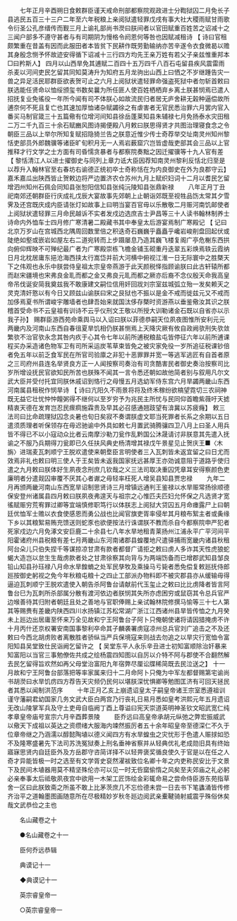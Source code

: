 <!-- { "loadSidebar": true } -->
　　七年正月辛酉朔日食敕群臣谨天戒命刑部都察院观政进士分鞫狱囚二月免长子县逃民五百三十三户二年至六年税粮上亲阅狱遣轻罪戊戌有事大社大稷雨赋甘雨歌令衍圣公孔彦缙传而觐三月上谕礼部尚书濙曰朕间者以官田赋重百姓苦之诏减十之三闻户部多不遵守甚者与有司期阴为慢格令阏恩何等咎也因赋减租诗 【 诗曰官租颇繁重在昔盖有因而此服田者本皆贫下民耕作既劳勤输纳亦苦辛遂令衣食微曷以赡其身殷念恻予怀故迹安得循下诏减十三行四方均先王亲万姓有若父子亲兹惟重邦本□曰矜斯人】 四月以山西旱免其逋赋二百四十五万四千八百石屯留县疾风震雷雨杀麦以河间吏民乞留其同知莫涛升为知府五月龙驹出山西上曰恓之不岁继踵告灾一兽之异足活民耶群臣欲表贺可止之六月上阅狱状遣轻罪命强盗死狱中者勿斩首敕曰朕选能任贤命以恤绥颁玺书数矣曩为所任匪人使百姓栖栖弃乡离土朕甚悯焉已遣人招抚复业免徭役一年所今闻有司不体朕心如故流民归者居无庐舍耕无榖种逼偿故所逋奈何不死且复亡也其速加厚恤诸杂赋蠲徐之有虐害者无官民悉治罪六月罢内官入番买马制官箴三十五篇儆有位增河间知县徐岳蓬莱知县朱辅禄七月免扬泰水灾田租二万二千九百三十余石赋豳风图诗揭便殿八月敕曰朕思得贤才共图治理寝食念之令朝臣三品以上举尔所知复赋招隐猗兰告之朕意近惟少传士奇荐举交址南灵州知州黎恬吏部员外郎魏骥等诸臣旷旬积月无一人焉岩薮窟穴岂皆虚哉吏部其会三品以上官推释才行文学之士方面有司昏懦贪暴者与都察院奏黜之因迁擢骥等十九人官有差 【 黎恬清江人以进士擢御史与同列上章力诋大臣因荐知南灵州黎利反恬北归至是以荐升入翰林官至右春坊右谕德正统初卒士奇称恬在为内良御史在外为良郡守云】 嘉禾嘉瓜出陕西皆止贺敕边将严边置济农仓苏州九月上赋织妇词十二月以耆民乞留增泗州知州石佩会同知县张恕阳信知县张纯沅陵知县张鼎新禄 
　　八年正月丁丑祀南郊还朝群臣行庆成礼戊辰大宴故事先郊朝上止朝诣郊既至视牲品饬太常其夕雪霁及还宫既庆成内臣请张灯如故事上曰明当宴百官毋以乐散敬二月赈河南饥邮使者上阅狱状遣轻罪三月命民越诉不实者发戍边选庶吉士尹昌等三十人读书翰林制养士诗命内外恤车士四月修广寒清暑二殿藏书其中奉皇太后游宴焉制广寒殿记 【 记曰北京万岁山在宫城西北隅周回数里倍之积迭奇石巍巍乎矗矗乎巉岩峻削盘回起伏或陡绝如壑或嵌岩如屋左右二道宛转而上步蹑屡息乃造其巍飞楼复阁广亭危榭东西拱向俯仰辉映不可殚纪最广者为广寒殿崇栋飞檐金铺玉砌重丹迭翠五彩焕焉轶云霞纳日月北枕居庸东挹沧海西挟太行嵩岱并前大河横中俯视江淮一日无际寰中之胜槩天下之伟观也永乐中朕尝侍皇祖太宗皇帝燕游于此天颜税怿指顾谕朕曰此古轩辕所都而赵宋疆境也宋弗良金耴而都之金又弗良元耴而都之厥亦后裔不念仪殷天命我高皇帝吊伐诞安简我奠兹我不敢康建文嗣位信用奸回戕刘宗室兹城弧立殆一发矣赖天之灵克清奸憝以有今日又顾兹山谕朕曰宋之艮狱也不振以是金不戒而徙兹元又不戒而加侈焉夏书所谓峻宇雕墙者也肆吾始来就国汰侈存槩时资游燕以垂鉴儆汝其识之朕稽首受命书不云皇祖有训诗不云乎仪刑文王敬以所授大训勒诸金石既以自省亦以示我子孙】 赐群臣游西苑命乘舆马以入诏曰朕以菲德恭嗣天位夙夜图惟所安利元元两畿内及河南山东西自春徂夏旱饥相仍朕甚恻焉上天降灾厥有攸自政阙欤刑失欤敛繁欤不治官欤永念其咎内疚于心其令七年以前所逋税粮盐屯皆停征六年以前所逋课程买办采造诸色物军卫有司所采运炭苇草束皆免之被灾家免役一岁所追征税课钞倍者免五年以前乏食军民在所官司验廪之非犯十恶罪罪并宽一等逃军逃匠有自首者原之三司府州县连名举贤良方正一人闻按察司奏治有司贪酷害民者御史奏治按察司比岁所增设抚民官欲知民所苦也朕殊不闻其一言令悉还朝如故他简者别与叙用凡尔文武大臣并受付托宜同朕休戚诏到恪行之母慢五月选幼军侍东宫六月旱蠲两畿山东西河南属县租税作悯旱诗 【 诗曰亢阳久不雨景将将及终禾稼纷欲槁望霓切三农祠神既无益它壮忧忡忡饘粥得不继何以至岁穷予为兆民主所忧与民同仰首瞻紫薇吁天摅精衷天德在发育岂忍民瘝痌施霖贵及早其必召感通翘跂望有渰冀以苏疲癃】 敕三法司曰比命疏理狱囚念炎暑也旬日矣寂不奏谓朕虚文耶当死罪者长系之余期以五日遣须质理者听保领存在毋迟驰谕中外具如敕七月置武骑腾骧四卫八月上曰圣人用兵皆不得已不以小寇动众比者云南摩沙勒刀瓮作乱黔国公沐晟请讨非朕意其先遣入抚谕之不服乃兵期得刀瓮即已久任扶风典史杨清增其禄戊午景星见止贺庆王■〈木旃〉进瑞麦瓦刺顺宁王脱欢遣使来朝堥臣言明使者三入瓦刺皆未返宜留之曰日尤而效焉非礼也敕曰明三使人于王矣皆未返我国家抚远甚厚王亦効诚意阻于道路乎使归遣之九月敕曰朕体好生夙夜念刑庶几钦哉之义三法司取决重囚凭章耳安得察颜色吏廉明者分遣觌囚审覆不厌其心者谳之毋轻率枉死人增吴县知县贾忠禄 
　　九年二月再颁两畿河南山东西宽旱诏制思贤诗三月增镇远通判王鉴禄以水旱赈常扬徐顺德保安登州诸属县四月敕曰朕夙夜弗遑天与祖宗之心惟匹夫匹妇允怀保之凡选贤才宽徭赋赈穷荒宥罪过卿等宜端慎修职笃行以体朕志上阅狱大贷囚五月命瘗露尸上曰朝廷优恤军士赡以衣食使感恩而勇公战也比闻官旗吏胥率侵牟其月粮布絮主者或夤缘下乡以其粮絮易贿充馈送则蛇豕也欲便按法行诛谓朕不教而杀自今都察院申严犯者死家戍边六月免涿文安巨鹿二十余县七八年水旱地租青莱扬州江浦永平广平河间平阳霍诸府州县税粮有差七月两畿山东河南诸郡县蝗覆地尺遣驿捕雨宽畿内诸县秋租阿台朵儿只伯失捏千等谋掠凉甘肃有款者都督广请拒之敕曰虏人多诈其天性虎狼蛇蝎大造岂以怠生生哉虏款者处之甘肃徐察其向背与为两端饬备而已增郡武知县邹良铅山知县孙珏禄八月命水旱餭蝻之处军民孳牧及乘操马亏毙者悉免偿复敕廵抚侍郎廵按御史躬视之免今年秋粮屯粮十之四止工部派办物料即不被灾郡县亦从缓输毋得逼迫瓦刺顺宁王脱欢遣使入朝告杀阿鲁台请献前代玉玺止之敕曰比比虏降者皆言阿鲁台巳为瓦刺所杀部属分散有渡河依边者朕悯其失所亦虑困穷或鼠窃其令总兵官严边堠善待其归附者朝廷且处之善地与官职俸赐上亲试翰林院修撰马愉等三十七人第其等赐赉有差畿内陕西四川水扬镇江苏松常湖广浙江江西诸州县旱皆传恤之九月癸未上廵边出居庸至怀来万全见故和宁王阿鲁台子阿卜只俺朝使诸将请因猎掩虏不许十月丙什还京权署安南国事黎利卒命其子麟袭署虏寇凉州总兵官刘广追击之不及还敕曰今西北胡虏败者离散胜者骄纵当严兵保境寇来则战去勿追之以旱灾行宽恤令富阳知县吴堂致仕民诣阙乞留许之 【 吴堂东平人永乐辛丑进士初知富顺除治奸暴来知富阳以当官三事勉僚佐共成之绘杨震四知图以自厉以介特不阿与郡使不合翻然解去民乞留得旨欢然如再父母堂治富阳九年宿弊尽厘讼牒稀简既去民泣送之】 十一月故和宁王阿鲁台部落把等率家属来归十二月命阿卜只俺为中军左都督赐第宅谕尚书胡濙曰水旱饥疠四方荐告天灾频仍民何以堪朕深忧惧卿等勉图匡济有可回天拯民者其悉以闻制洪范序 
　　十年正月乙亥上崩遗诏皇太子嗣皇帝诸王宗室悉遵祖训谨守藩嗣君幼国家几务文武大臣白两宫乃行丧礼日易月悉如皇考洪熙元年五月遗诏无改山陵掌军兵及守土吏毋自临阙丁酉上尊谥曰宪天崇道英明神圣钦文昭武宽仁纯孝章皇帝庙号宣宗六月辛酉葬景陵 
　　臣乔远曰高皇帝承胡元纵弛之弊宏振威武以儆天下成祖以英达之资缵绪大服海内竦然振厉者五十余年昭皇帝至德深仁不久于位章帝继之乃涵濡以醇懿陶埴以德义闻四方有水旱蝗虫之灾忧形于色遣人赈捄如恐不及隆寒盛暑先下法司苏洗冤狱奏上刑名垂神省察并从轻典优礼老成勋旧具有终始寤寐思贤内自廷臣外及方岳郡守咨简详择不以轻畀褒奖循良使久于官是以在任之人奇才异能皆极一时之选至有文学胥史裒然濯袚致位名卿十年之内吏称民安比于文景下及民间木埴器用莫不精坚殊伦亦可以见一时无呰窳偷惰之风矣至夫郊庙之礼必躬必亲奉事太后祗敬夙夜宫中欲用一木架工匠饰绘金彩辄命易之尝命侍臣游东苑指草舍一区曰此朕致斋之所虽不敢上比茅茨庶几不忘俭德未尝一日去书下笔蠭涌皆传修齐治平之道翰墨图画随意所在尽极精妙岁秋冬廵边阅武亲櫜鞬骑射威震乎殊俗休矣哉文武恭俭之主也 

　　名山藏卷之十 

　　●名山藏卷之十一 

　　臣何乔远恭辑 

　　典谟记十一 

　　◆典谟记十一 

　　英宗睿皇帝一 

　　○英宗睿皇帝一 

